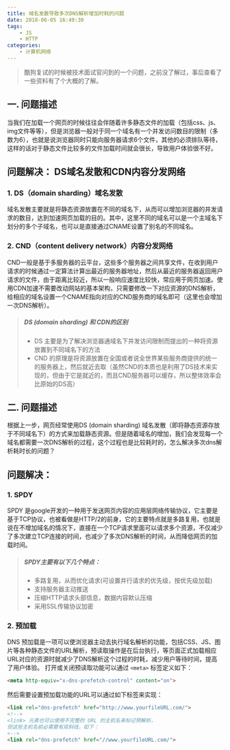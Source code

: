 ```yaml
---
title: 域名发散导致多次DNS解析增加时耗的问题
date: 2018-06-05 16:49:30
tags:
    - JS
    - HTTP
categories:
    - 计算机网络
---
```


<blockquote class="blockquote-center">酷狗复试的时候被技术面试官问到的一个问题，之前没了解过，事后查看了一些资料有了个大概的了解。</blockquote>

<!--more-->
## 一. 问题描述
当我们在加载一个网页的时候往往会伴随着许多静态文件的加载（包括css、js、img文件等等），但是浏览器一般对于同一个域名有一个并发访问数目的限制（多数为6），也就是说浏览器同时只能向服务器请求6个文件，其他的必须排队等待，这样的话对于静态文件比较多的文件加载时间就会很长，导致用户体验很不好。

## 问题解决： DS域名发散和CDN内容分发网络
### 1. DS（domain sharding）域名发散
域名发散主要就是将静态资源放置在不同的域名下，从而可以增加浏览器的并发请求的数目，达到加速网页加载的目的。其中，这里不同的域名可以是一个主域名下划分的多个子域名，也可以是直接通过CNAME设置了别名的不同域名。

### 2. CND（content delivery network）内容分发网络
CND一般是基于多服务器的云平台，这些多个服务器之间共享文件，在收到用户请求的时候通过一定算法计算出最近的服务器地址，然后从最近的服务器返回用户请求的文件，由于距离比较近，所以一般响应速度比较快，常应用于网页加速。使用CDN加速不需要改动网站的基本架构，只需要修改一下对应资源的DNS解析，给相应的域名设置一个CNAME指向对应的CND服务商的域名即可（这里也会增加一次DNS解析）。

> ##### DS (domain sharding) 和 CDN的区别
> * DS 主要是为了解决浏览器通域名下并发访问限制而提出的一种将资源放置到不同域名下的方法
> * CND 的原理是将资源放置在全国或者说全世界某些服务商提供的统一的服务器上，然后就近去取（虽然CND的本质也是利用了DS技术来实现的，但由于它是就近的，而且CND服务器可以缓存，所以整体效率会比原始的DS高）

## 二. 问题描述
根据上一步，网页经常使用DS (domain sharding) 域名发散（即将静态资源存放于不同域名下）的方式来加载静态资源。但是随着域名的增加，我们会发现每一个域名都需要一次DNS解析的过程，这个过程也是比较耗时的，怎么解决多次dns解析耗时长的问题？

## 问题解决： 
### 1. SPDY
SPDY 是google开发的一种用于发送网页内容的应用层网络传输协议，它主要是基于TCP协议，也被看做是HTTP/2的前身，它的主要特点就是多路复用，也就是说在不增加域名的情况下，直接在一个TCP请求里面可以请求多个资源，不仅减少了多次建立TCP连接的时间，也减少了多次DNS解析的时间，从而降低网页的加载时间。
> ##### SPDY主要有以下几个特点：
> * 多路复用，从而优化请求(可设置并行请求的优先级，按优先级加载)
> * 支持服务器主动推送
> * 压缩HTTP请求头部信息，数据内容默认压缩
> * 采用SSL传输协议加密

### 2. 预加载
DNS 预加载是一项可以使浏览器主动去执行域名解析的功能，包括CSS、JS、图片等各种静态文件的URL解析，预读取操作是在后台执行，等页面正式加载相应URL对应的资源时就减少了DNS解析这个过程的时耗，减少用户等待时间，提高了用户体验。
打开或关闭预读取功能可以通过 `<meta>` 标签定义如下：
```html
<meta http-equiv="x-dns-prefetch-control" content="on">
```
然后需要设置预加载功能的URL可以通过如下标签来实现：
```html
<link rel="dns-prefetch" href="http://www.yourfileURL.com/">
<!-->
<link> 元素也可以使用不完整的 URL 的主机名来标记预解析，
但这些主机名前必需要有双斜线，如下：
<-->
<link rel="dns-prefetch" href="//www.yourfileURL.com/">
```